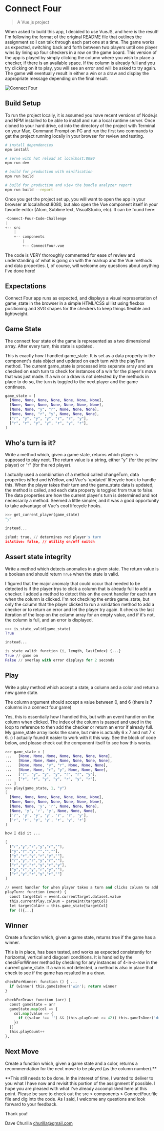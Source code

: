 # Connect Four 

> A Vue.js project

When asked to build this app, I decided to use VueJS, and here is the result! I'm following the format of the original README file that outlines the assignment so I can talk through each part one at a time. The game works as expected, switching back and forth between two players until one player wins by lining up four checkers in a row on the game board. This version of the app is played by simply clicking the column where you wish to place a checker, if there is an available space. If the column is already full and you try clicking on it to play, you will see an error and will be asked to try again. The game will eventually result in either a win or a draw and display the appropriate message depending on the final result.

![Connect Four
](https://upload.wikimedia.org/wikipedia/commons/thumb/a/ad/Connect_Four.gif/220px-Connect_Four.gif)

## Build Setup

To run the project locally, it is assumed you have recent versions of Node.js and NPM installed to be able to install and run a local runtime server. Once cloned to your hard drive, cd into the directory of the project with Terminal on your Mac, Command Prompt on PC and run the first two commands to get the project running locally in your browser for review and testing. 


``` bash
# install dependencies
npm install

# serve with hot reload at localhost:8080
npm run dev

# build for production with minification
npm run build

# build for production and view the bundle analyzer report
npm run build --report


```

Once you get the project set up, you will want to open the app in your browser at localalhost:8080, but also open the Vue component itself in your favorite editor (Atom, SublimeText, VisualStudio, etc). It can be found here:

```python
-Connect-Four-Code-Challenge
|
+-- src
    |
    +-- components
        |
        +-- ConnectFour.vue
```

The code is VERY thoroughly commented for ease of review and understanding of what is going on with the markup and the Vue methods and data properties. I, of course, will welcome any questions about anything I've done here!

## Expectations

Connect Four app runs as expected, and displays a visual representation of game_state in the browser in a simple HTML/CSS ul list using flexbox positioning and SVG shapes for the checkers to keep things flexible and lightweight. 

## Game State

The connect four state of the game is represented as a two dimensional array.
After every turn, this state is updated. 

This is exactly how I handled game_state. It is set as a data property in the component's data object and updated on each turn with the playTurn method. The current game_state is processed into separate array and are checked on each turn to check for instances of a win for the player's move that was just made. If a win or a draw is not detected by the methods in place to do so, the turn is toggled to the next player and the game continues.

```python
game_state = [
  [None, None, None, None, None, None, None],
  [None, None, None, None, None, None, None],
  [None, None, "y", "r", None, None, None],
  [None, None, "r", "y", None, None, None],
  ["r", "y", "y", "y", "r", "r", "y"],
  ["r", "r", "y", "y", "r", "y", "r"],
]
```

## Who's turn is it?

Write a method which, given a game state, returns which player is
supposed to play next. The return value is a string,
either "y" (for the yellow player) or "r" (for the red player).

I actually used a combination of a method called changeTurn, data properties isRed and isYellow, and Vue's 'updated' lifecycle hook to handle this. When the player takes their turn and the game_state data is updated, the method is called, and each data property is toggled from true to false. The data properties are how the current player's turn is determined and not  necessarily a method. Seemed a little simpler, and it was a good opportunity to take advantage of Vue's cool lifecycle hooks.

```python
>>> get_current_player(game_state)
"y"

instead...

isRed: true, // determines red player's turn
isActive: false, // utility on/off switch
```

## Assert state integrity

Write a method which detects anomalies in a given state. The return
value is a boolean and should return `True` when the state is valid.

I figured that the major anomaly that could occur that needed to be detected is if the player trys to click a column that is already full to add a checker. I added a method to detect this on the event handler for each turn when the column is clicked. I'm not checking the entire game_state, but only the column that the player clicked to run a validation method to add a checker or to return an error and let the player try again. It checks the last iteration of the loop on the column array for an empty value, and if it's not, the column is full, and an error is displayed.


```python
>>> is_state_valid(game_state)
True

instead...

is_state_valid: function (i, length, lastIndex) {...}
True // game on
False // overlay with error displays for 2 seconds
```

## Play

Write a play method which accept a state, a column and a color and return
a new game state.

The column argument should accept a value between 0, and 6 (there is 7 columns
in a connect four game)

Yes, this is essentially how I handled this, but with an event handler on the column when clicked. The index of the column is passed and used in the loop to reference to then add the checker or return an error if already full. My game_state array looks the same, but mine is actually 6 x 7 and not 7 x 6. :) I actually found it easier to work with it this way. See the block of code below, and please check out the component itself to see how this works.

```python
>>> game_state = [
...   [None, None, None, None, None, None, None],
...   [None, None, None, None, None, None, None],
...   [None, None, "y", "r", None, None, None],
...   [None, None, "r", "y", None, None, None],
...   ["r", "y", "y", "y", "r", "r", "y"],
...   ["r", "r", "y", "y", "r", "y", "r"],
... ]
>>> play(game_state, 1, "y")
[
  [None, None, None, None, None, None, None],
  [None, None, None, None, None, None, None],
  [None, None, 'y', 'r', None, None, None],
  [None, 'y', 'r', 'y', None, None, None],
  ['r', 'y', 'y', 'y', 'r', 'r', 'y'],
  ['r', 'r', 'y', 'y', 'r', 'y', 'r']
]

how I did it ...

[
  ["r","y","r","y","r",""],
  ["y","r","y","","",""],
  ["y","r","y","r","y",""],
  ["r","y","r","y","r",""],
  ["r","y","r","y","r","y"],
  ["y","r","y","r","y",""],
  ["r","y","r","y","r",""]
]

// event handler for when player takes a turn and clicks column to add a checker
playTurn: function (event) {
  const targetCol = event.currentTarget.dataset.value
  this.currentPlay.colNum = parseInt(targetCol)
  let targetColArr = this.game_state[targetCol]
  for (){...}
```

## Winner

Create a function which, given a game state, returns true if the game has a winner.

This is in place, has been tested, and works as expected consistently for horizontal, vertical and diagoanl conditions. It is handled by the checkForWinner method by checking for any instances of 4-in-a-row in the current game_state. If a win is not detected, a method is also in place that check to see if the game has resulted in a a draw.

```python
checkForWinner: function () { ...
  if (winner) this.gameIsOver('win'); return winner
}

checkForDraw: function (arr) {
  const gameState = arr
  gameState.map(col => {
    col.map(value => {
      if ((value !== '') && (this.playCount >= 42)) this.gameIsOver('draw')
    })
  })
  this.playCount++
},
```

## Next Move

Create a function which, given a game state and a color, returns a recommendation for the next move to be played (as the column number).**

**This still needs to be done. In the interest of time, I wanted to deliver to you what I have now and revisit this portion of the assignment if possible. I hope you are pleased with what I've already accomplished here at this point. Please be sure to check out the src > components > ConnectFour.file file and dig into the code. As I said, I welcome any questions and look forward to your feedback. 

Thank you!

Dave Churilla
churilla@gmail.com





